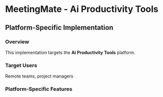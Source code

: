 # MeetingMate - Ai Productivity Tools

## Platform-Specific Implementation

### Overview
This implementation targets the **Ai Productivity Tools** platform.

### Target Users
Remote teams, project managers

### Platform-Specific Features
